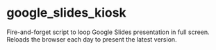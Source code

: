 # google_slides_kiosk
Fire-and-forget script to loop Google Slides presentation in full screen. Reloads the browser each day to present the latest version.
